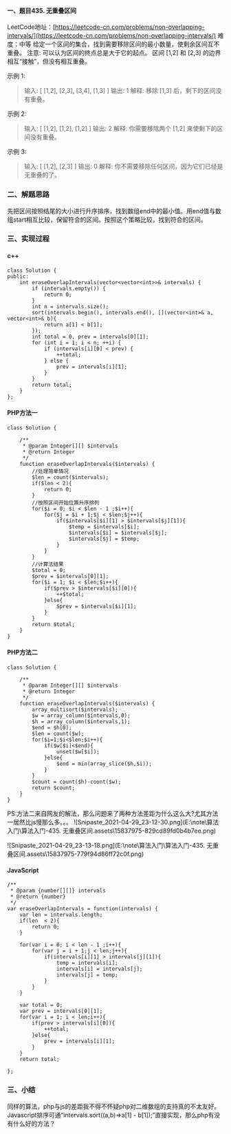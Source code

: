 #### 一、题目435. 无重叠区间

LeetCode地址：[https://leetcode-cn.com/problems/non-overlapping-intervals/](https://leetcode-cn.com/problems/non-overlapping-intervals/)
难度：中等
给定一个区间的集合，找到需要移除区间的最小数量，使剩余区间互不重叠。
注意:
可以认为区间的终点总是大于它的起点。
区间 [1,2] 和 [2,3] 的边界相互“接触”，但没有相互重叠。

示例 1:
>输入: [ [1,2], [2,3], [3,4], [1,3] ]
>输出: 1
>解释: 移除 [1,3] 后，剩下的区间没有重叠。

示例 2:
>输入: [ [1,2], [1,2], [1,2] ]
>输出: 2
>解释: 你需要移除两个 [1,2] 来使剩下的区间没有重叠。

示例 3:
>输入: [ [1,2], [2,3] ]
>输出: 0
>解释: 你不需要移除任何区间，因为它们已经是无重叠的了。

### 二、解题思路
先把区间按照结尾的大小进行升序排序，找到数组end中的最小值。用end值与数组start相互比较，保留符合的区间。按照这个策略比较，找到符合的区间。

### 三、实现过程
#### c++
```
class Solution {
public:
    int eraseOverlapIntervals(vector<vector<int>>& intervals) {
        if (intervals.empty()) {
            return 0;
        }
        int n = intervals.size();
        sort(intervals.begin(), intervals.end(), [](vector<int>& a, vector<int>& b){
            return a[1] < b[1];
        });
        int total = 0, prev = intervals[0][1];
        for (int i = 1; i < n; ++i) {
            if (intervals[i][0] < prev) {
                ++total;
            } else {
                prev = intervals[i][1];
            }
        }
        return total;
    }
};
```
#### PHP方法一
```
class Solution {

    /**
     * @param Integer[][] $intervals
     * @return Integer
     */
    function eraseOverlapIntervals($intervals) {
        //处理简单情况
		$len = count($intervals);
		if($len < 2){
			return 0;
		}
        //按照区间开始位置升序排列
        for($i = 0; $i < $len - 1 ;$i++){
			for($j = $i + 1;$j < $len;$j++){
				if($intervals[$i][1] > $intervals[$j][1]){
					$temp = $intervals[$i];
					$intervals[$i] = $intervals[$j];
					$intervals[$j] = $temp;
				}
			}
		}
        //计算法结果
		$total = 0;
		$prev = $intervals[0][1];
		for($i = 1; $i < $len;$i++){
			if($prev > $intervals[$i][0]){
				++$total;
			}else{
				$prev = $intervals[$i][1];
			}
		}
        return $total;
    }
}
```
#### PHP方法二
```
class Solution {

    /**
     * @param Integer[][] $intervals
     * @return Integer
     */
    function eraseOverlapIntervals($intervals) {
        array_multisort($intervals);
        $w = array_column($intervals,0);
        $h = array_column($intervals,1);
        $end = $h[0];
        $len = count($w);
        for($i=1;$i<$len;$i++){
            if($w[$i]<$end){
                unset($w[$i]);
            }else{
                $end = min(array_slice($h,$i));
            }
        }
        $count = count($h)-count($w);
        return $count;
    }
}
```
PS:方法二来自网友的解法，那么问题来了两种方法差距为什么这么大?尤其方法一居然比js慢那么多。。。
![Snipaste_2021-04-29_23-12-30.png](E:\note\算法入门\算法入门-435. 无重叠区间.assets\15837975-829cd89fd0b4b7ee.png)

![Snipaste_2021-04-29_23-13-18.png](E:\note\算法入门\算法入门-435. 无重叠区间.assets\15837975-779f94d86ff72c0f.png)

#### JavaScript
```
/**
 * @param {number[][]} intervals
 * @return {number}
 */
var eraseOverlapIntervals = function(intervals) {
    var len = intervals.length;
    if(len  < 2){
        return 0;
    }
    
    for(var i = 0; i < len - 1 ;i++){
		for(var j = i + 1;j < len;j++){
			if(intervals[i][1] > intervals[j][1]){
				temp = intervals[i];
				intervals[i] = intervals[j];
				intervals[j] = temp;
			}
		}
	}
    
    var total = 0;
	var prev = intervals[0][1];
	for(var i = 1; i < len;i++){
		if(prev > intervals[i][0]){
			++total;
		}else{
			prev = intervals[i][1];
		}
	}
	return total;
    
};
```

### 三、小结
同样的算法，php与js的差距我不得不怀疑php对二维数组的支持真的不太友好。
Javascript排序可通“intervals.sort((a,b)=>a[1] - b[1]);”直接实现，那么php有没有什么好的方法？